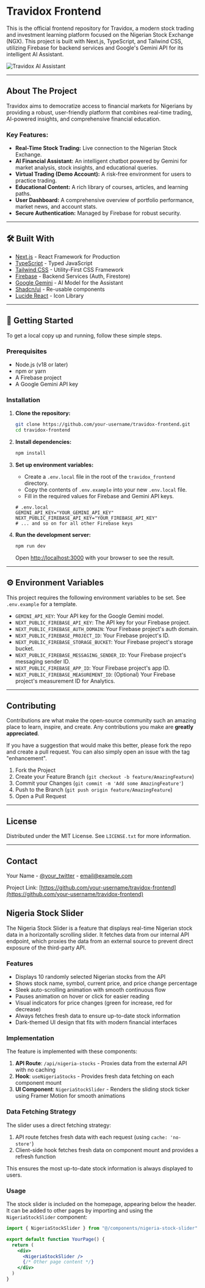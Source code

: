 # Travidox Frontend

This is the official frontend repository for Travidox, a modern stock trading and investment learning platform focused on the Nigerian Stock Exchange (NGX). This project is built with Next.js, TypeScript, and Tailwind CSS, utilizing Firebase for backend services and Google's Gemini API for its intelligent AI Assistant.

![Travidox AI Assistant](https://i.imgur.com/example.png) <!-- Replace with a real screenshot -->

---

## About The Project

Travidox aims to democratize access to financial markets for Nigerians by providing a robust, user-friendly platform that combines real-time trading, AI-powered insights, and comprehensive financial education.

### Key Features:
*   **Real-Time Stock Trading:** Live connection to the Nigerian Stock Exchange.
*   **AI Financial Assistant:** An intelligent chatbot powered by Gemini for market analysis, stock insights, and educational queries.
*   **Virtual Trading (Demo Account):** A risk-free environment for users to practice trading.
*   **Educational Content:** A rich library of courses, articles, and learning paths.
*   **User Dashboard:** A comprehensive overview of portfolio performance, market news, and account stats.
*   **Secure Authentication:** Managed by Firebase for robust security.

---

## 🛠️ Built With

*   [Next.js](https://nextjs.org/) - React Framework for Production
*   [TypeScript](https://www.typescriptlang.org/) - Typed JavaScript
*   [Tailwind CSS](https://tailwindcss.com/) - Utility-First CSS Framework
*   [Firebase](https://firebase.google.com/) - Backend Services (Auth, Firestore)
*   [Google Gemini](https://ai.google.dev/) - AI Model for the Assistant
*   [Shadcn/ui](https://ui.shadcn.com/) - Re-usable components
*   [Lucide React](https://lucide.dev/) - Icon Library

---

## 🚀 Getting Started

To get a local copy up and running, follow these simple steps.

### Prerequisites

*   Node.js (v18 or later)
*   npm or yarn
*   A Firebase project
*   A Google Gemini API key

### Installation

1.  **Clone the repository:**
    ```sh
    git clone https://github.com/your-username/travidox-frontend.git
    cd travidox-frontend
    ```

2.  **Install dependencies:**
    ```sh
    npm install
    ```

3.  **Set up environment variables:**
    *   Create a `.env.local` file in the root of the `travidox_frontend` directory.
    *   Copy the contents of `.env.example` into your new `.env.local` file.
    *   Fill in the required values for Firebase and Gemini API keys.

    ```dotenv
    # .env.local
    GEMINI_API_KEY="YOUR_GEMINI_API_KEY"
    NEXT_PUBLIC_FIREBASE_API_KEY="YOUR_FIREBASE_API_KEY"
    # ... and so on for all other Firebase keys
    ```

4.  **Run the development server:**
    ```sh
    npm run dev
    ```

    Open [http://localhost:3000](http://localhost:3000) with your browser to see the result.

---

## ⚙️ Environment Variables

This project requires the following environment variables to be set. See `.env.example` for a template.

*   `GEMINI_API_KEY`: Your API key for the Google Gemini model.
*   `NEXT_PUBLIC_FIREBASE_API_KEY`: The API key for your Firebase project.
*   `NEXT_PUBLIC_FIREBASE_AUTH_DOMAIN`: Your Firebase project's auth domain.
*   `NEXT_PUBLIC_FIREBASE_PROJECT_ID`: Your Firebase project's ID.
*   `NEXT_PUBLIC_FIREBASE_STORAGE_BUCKET`: Your Firebase project's storage bucket.
*   `NEXT_PUBLIC_FIREBASE_MESSAGING_SENDER_ID`: Your Firebase project's messaging sender ID.
*   `NEXT_PUBLIC_FIREBASE_APP_ID`: Your Firebase project's app ID.
*   `NEXT_PUBLIC_FIREBASE_MEASUREMENT_ID`: (Optional) Your Firebase project's measurement ID for Analytics.

---

## Contributing

Contributions are what make the open-source community such an amazing place to learn, inspire, and create. Any contributions you make are **greatly appreciated**.

If you have a suggestion that would make this better, please fork the repo and create a pull request. You can also simply open an issue with the tag "enhancement".

1.  Fork the Project
2.  Create your Feature Branch (`git checkout -b feature/AmazingFeature`)
3.  Commit your Changes (`git commit -m 'Add some AmazingFeature'`)
4.  Push to the Branch (`git push origin feature/AmazingFeature`)
5.  Open a Pull Request

---

## License

Distributed under the MIT License. See `LICENSE.txt` for more information.

---

## Contact

Your Name - [@your_twitter](https://twitter.com/your_twitter) - email@example.com

Project Link: [https://github.com/your-username/travidox-frontend](https://github.com/your-username/travidox-frontend)

## Nigeria Stock Slider

The Nigeria Stock Slider is a feature that displays real-time Nigerian stock data in a horizontally scrolling slider. It fetches data from our internal API endpoint, which proxies the data from an external source to prevent direct exposure of the third-party API.

### Features

- Displays 10 randomly selected Nigerian stocks from the API
- Shows stock name, symbol, current price, and price change percentage
- Sleek auto-scrolling animation with smooth continuous flow
- Pauses animation on hover or click for easier reading
- Visual indicators for price changes (green for increase, red for decrease)
- Always fetches fresh data to ensure up-to-date stock information
- Dark-themed UI design that fits with modern financial interfaces

### Implementation

The feature is implemented with these components:

1. **API Route**: `/api/nigeria-stocks` - Proxies data from the external API with no caching
2. **Hook**: `useNigeriaStocks` - Provides fresh data fetching on each component mount
3. **UI Component**: `NigeriaStockSlider` - Renders the sliding stock ticker using Framer Motion for smooth animations

### Data Fetching Strategy

The slider uses a direct fetching strategy:
1. API route fetches fresh data with each request (using `cache: 'no-store'`)
2. Client-side hook fetches fresh data on component mount and provides a refresh function

This ensures the most up-to-date stock information is always displayed to users.

### Usage

The stock slider is included on the homepage, appearing below the header. It can be added to other pages by importing and using the `NigeriaStockSlider` component:

```jsx
import { NigeriaStockSlider } from "@/components/nigeria-stock-slider"

export default function YourPage() {
  return (
    <div>
      <NigeriaStockSlider />
      {/* Other page content */}
    </div>
  )
}
``` 